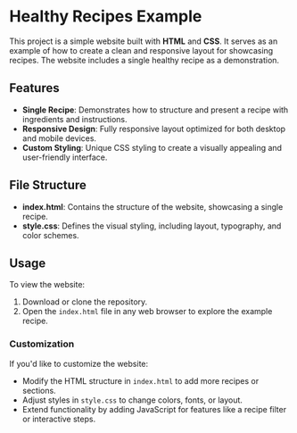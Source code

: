 # Healthy Recipes Example

This project is a simple website built with **HTML** and **CSS**. It serves as an example of how to create a clean and responsive layout for showcasing recipes. The website includes a single healthy recipe as a demonstration.

## Features
- **Single Recipe**: Demonstrates how to structure and present a recipe with ingredients and instructions.
- **Responsive Design**: Fully responsive layout optimized for both desktop and mobile devices.
- **Custom Styling**: Unique CSS styling to create a visually appealing and user-friendly interface.

## File Structure
- **index.html**: Contains the structure of the website, showcasing a single recipe.
- **style.css**: Defines the visual styling, including layout, typography, and color schemes.

## Usage
To view the website:
1. Download or clone the repository.
2. Open the `index.html` file in any web browser to explore the example recipe.

### Customization
If you'd like to customize the website:
- Modify the HTML structure in `index.html` to add more recipes or sections.
- Adjust styles in `style.css` to change colors, fonts, or layout.
- Extend functionality by adding JavaScript for features like a recipe filter or interactive steps.
